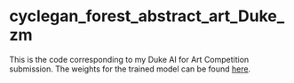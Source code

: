 # cyclegan_forest_abstract_art_Duke_zm
This is the code corresponding to my Duke AI for Art Competition submission. The weights for the trained model can be found [here](https://www.dropbox.com/sh/u0bt5ws99rkm6qv/AACwLG_rQ6XrHv-Z7z3xN3tfa?dl=0).
